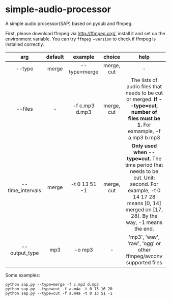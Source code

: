 # simple-audio-processor
A simple audio processor(SAP) based on pydub and ffmpeg. 

First, please download ffmpeg via http://ffmpeg.org/, install it and set up the environment variable. You can try `ffmpeg –version` to check if ffmpeg is installed correctly.


| arg | default | example | choice |  help |
| :---: | :---: | :---: | :---: | :---: | 
| --type | merge | --type=merge | merge, cut |  - |
| --files | - | -f c.mp3 d.mp3 | merge, cut |  The lists of audio files that needs to be cut or merged. **If --type=cut, number of files must be 1.** For exmample, -f a.mp3 b.mp3 |
| --time_intervals | merge | -t 0 13 51 -1 | merge, cut |  **Only used when --type=cut.** The time period that needs to be cut. Unit: second. For example, -t 0 14 17 28 means [0, 14] merged on [17, 28]. By the way, -1 means the end. |
| --output_type | mp3 | -o mp3 | - | 'mp3', 'wav', 'raw', 'ogg' or other ffmpeg/avconv supported files |


Some examples:

```shell
python sap.py --type=merge -f c.mp3 d.mp3
python sap.py --type=cut -f a.m4a -t 0 13 16 20
python sap.py --type=cut -f a.m4a -t 0 13 51 -1
```
